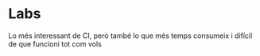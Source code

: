 # Labs
Lo més interessant de CI, però també lo que més temps consumeix i difícil de que funcioni tot com vols
